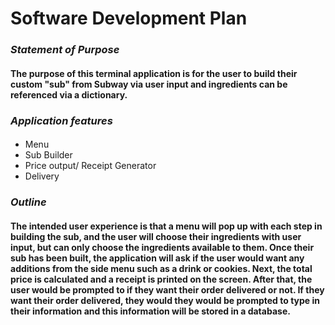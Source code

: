 # **Software Development Plan**



### **_Statement of Purpose_**

#### The purpose of this terminal application is for the user to build their custom "sub" from Subway via user input and ingredients can be referenced via a dictionary.

### **_Application features_**

#### 
* Menu 
* Sub Builder
* Price output/ Receipt Generator
* Delivery


### **_Outline_**
#### The intended user experience is that a menu will pop up with each step in building the sub, and the user will choose their ingredients with user input, but can only choose the ingredients available to them. Once their sub has been built, the application will ask if the user would want any additions from the side menu such as a drink or cookies. Next, the total price is calculated and a receipt is printed on the screen. After that, the user would be prompted to if they want their order delivered or not. If they want their order delivered, they would they would be prompted to type in their information and this information will be stored in a database.



 

